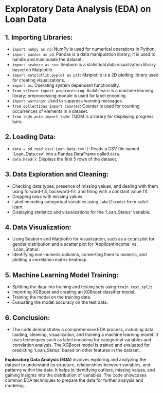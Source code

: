 # Exploratory Data Analysis (EDA) on Loan Data

## 1. Importing Libraries:
- `import numpy as np`: NumPy is used for numerical operations in Python.
- `import pandas as pd`: Pandas is a data manipulation library; it is used to handle and manipulate the dataset.
- `import seaborn as sns`: Seaborn is a statistical data visualization library based on Matplotlib.
- `import matplotlib.pyplot as plt`: Matplotlib is a 2D plotting library used for creating visualizations.
- `import os`: Operating system dependent functionality.
- `from sklearn import preprocessing`: Scikit-learn is a machine learning library; preprocessing module is used for label encoding.
- `import warnings`: Used to suppress warning messages.
- `from collections import Counter`: Counter is used for counting occurrences of elements in a dataset.
- `from tqdm.auto import tqdm`: TQDM is a library for displaying progress bars.

## 2. Loading Data:
- `data = pd.read_csv('Loan_Data.csv')`: Reads a CSV file named 'Loan_Data.csv' into a Pandas DataFrame called `data`.
- `data.head()`: Displays the first 5 rows of the dataset.

## 3. Data Exploration and Cleaning:
- Checking data types, presence of missing values, and dealing with them using forward-fill, backward-fill, and filling with a constant value (1).
- Dropping rows with missing values.
- Label encoding categorical variables using `LabelEncoder` from scikit-learn.
- Displaying statistics and visualizations for the 'Loan_Status' variable.

## 4. Data Visualization:
- Using Seaborn and Matplotlib for visualization, such as a count plot for gender distribution and a scatter plot for 'ApplicantIncome' vs. 'Loan_Status'.
- Identifying non-numeric columns, converting them to numeric, and plotting a correlation matrix heatmap.

## 5. Machine Learning Model Training:
- Splitting the data into training and testing sets using `train_test_split`.
- Importing XGBoost and creating an XGBoost classifier model.
- Training the model on the training data.
- Evaluating the model accuracy on the test data.

## 6. Conclusion:
- The code demonstrates a comprehensive EDA process, including data loading, cleaning, visualization, and training a machine learning model. It uses techniques such as label encoding for categorical variables and correlation analysis. The XGBoost model is trained and evaluated for predicting 'Loan_Status' based on other features in the dataset.

**Exploratory Data Analysis (EDA)** involves exploring and analyzing the dataset to understand its structure, relationships between variables, and patterns within the data. It helps in identifying outliers, missing values, and gaining insights into the distribution of variables. The code showcases common EDA techniques to prepare the data for further analysis and modeling.
